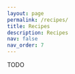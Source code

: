 ```yaml
---
layout: page
permalink: /recipes/
title: Recipes
description: Recipes
nav: false
nav_order: 7
---
```

TODO
